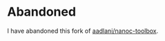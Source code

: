 # Abandoned

I have abandoned this fork of [aadlani/nanoc-toolbox](https://github.com/aadlani/nanoc-toolbox).
